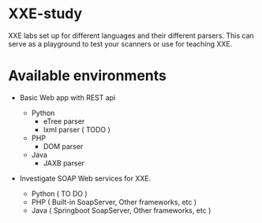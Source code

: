 # XXE-study

XXE labs set up for different languages and their different parsers.
This can serve as a playground to test your scanners or use for teaching XXE.

# Available environments
- Basic Web app with REST api
	- Python
		- eTree parser
		- lxml parser ( TODO )
	- PHP
		- DOM parser
	- Java
		- JAXB parser
		
- Investigate SOAP Web services for XXE.
	- Python ( TO DO )
	- PHP ( Built-in SoapServer, Other frameworks, etc )
	- Java ( Springboot SoapServer, Other frameworks, etc )
